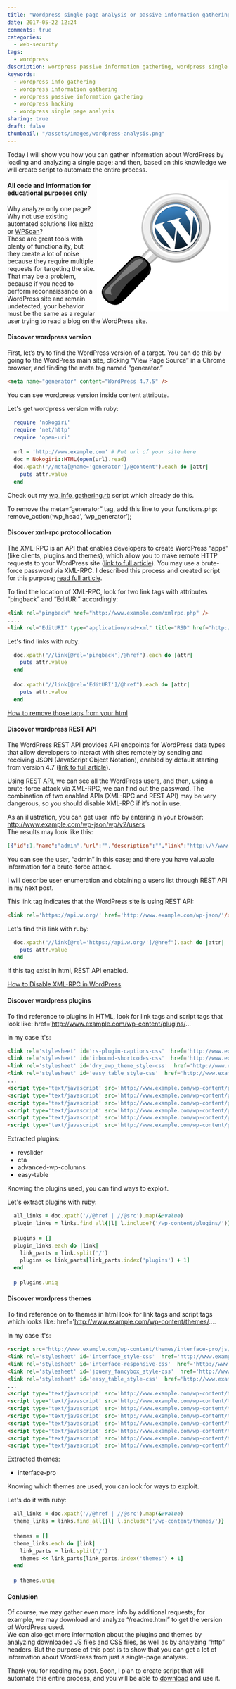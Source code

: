 ```yaml
---
title: "Wordpress single page analysis or passive information gathering"
date: 2017-05-22 12:24
comments: true
categories:
  - web-security
tags:
  - wordpress
description: wordpress passive information gathering, wordpress single page analysis
keywords: 
  - wordpress info gathering
  - wordpress information gathering
  - wordpress passive information gathering
  - wordpress hacking
  - wordpress single page analysis
sharing: true
draft: false
thumbnail: "/assets/images/wordpress-analysis.png"
---
```

Today I will show you how you can gather information about WordPress by loading and analyzing a single page; and then, based on this knowledge we will create script to automate the entire process.  

<img src="/assets/images/wordpress-analysis.png" align="right"/> 

#### All code and information for educational purposes only

Why analyze only one page? Why not use existing automated solutions like [nikto](https://cirt.net/nikto2) or [WPScan](https://wpscan.org/)?  
Those are great tools with plenty of functionality, but they create a lot of noise because they require multiple requests for targeting the site. That may be a problem, because if you need to perform reconnaissance on a WordPress site and remain undetected, your behavior must be the same as a regular user trying to read a blog on the WordPress site.

#### Discover wordpress version ####
First, let’s try to find the WordPress version of a target. You can do this by going to the WordPress main site, clicking “View Page Source” in a Chrome browser, and finding the meta tag  named “generator.”

``` html  
<meta name="generator" content="WordPress 4.7.5" />
``` 
You can see wordpress version inside content attribute.

<!-- more -->

Let's get wordpress version with ruby:
``` ruby   
  require 'nokogiri'
  require 'net/http'
  require 'open-uri'

  url = 'http://www.example.com' # Put url of your site here
  doc = Nokogiri::HTML(open(url).read)
  doc.xpath("//meta[@name='generator']/@content").each do |attr|
    puts attr.value
  end
``` 

Check out my [wp_info_gathering.rb](https://github.com/warolv/wordpress-scripts/blob/master/wp_info_gathering.rb) script which already do this.

To remove the meta=“generator” tag, add this line to your functions.php:
remove_action(‘wp_head’, ‘wp_generator’);

#### Discover xml-rpc protocol location ####
The XML-RPC is an API that enables developers to create WordPress “apps” (like clients, plugins and themes), which allow you to make remote HTTP requests to your WordPress site ([link to full article](https://blogvault.net/how-xml-rpc-affects-wordpress-security/)).
You may use a brute-force password via XML-RPC. I described this process and created script for this purpose;  [read full article](http://warolv.net/blog/2017/05/14/wordpress-brute-force-password-attack-using-xmlrpc-api).

To find the location of XML-RPC, look for two link tags with attributes “pingback” and “EditURI” accordingly:
``` html  
<link rel="pingback" href="http://www.example.com/xmlrpc.php" />
....
<link rel="EditURI" type="application/rsd+xml" title="RSD" href="http://www.example.com/xmlrpc.php?rsd" />
``` 

Let's find links with ruby:
``` ruby   
  doc.xpath("//link[@rel='pingback']/@href").each do |attr|
    puts attr.value
  end

  doc.xpath("//link[@rel='EditURI']/@href").each do |attr|
    puts attr.value
  end
``` 

[How to remove those tags from your html](http://infoheap.com/remove-xmlrpc-from-wordpress-headers/)

#### Discover wordpress REST API ####
The WordPress REST API provides API endpoints for WordPress data types that allow developers to interact with sites remotely by sending and receiving JSON (JavaScript Object Notation), enabled by default starting from version 4.7 ([link to full article](https://developer.wordpress.org/rest-api/)). 

Using REST API, we can see all the WordPress users, and then, using a brute-force attack via XML-RPC, we can find out the password.
The combination of two enabled APIs (XML-RPC and REST API) may be very dangerous, so you should disable XML-RPC if it’s not in use.

As an illustration, you can get user info by entering in your browser: http://www.example.com/wp-json/wp/v2/users   
The results may look like this:

``` json
[{"id":1,"name":"admin","url":"","description":"","link":"http:\/\/www.example.com\/author\/admin\/","slug":"admin","avatar_urls":{"24":"http:\/\/0.gravatar.com\/avatar\/fa678936f8098020aafd0e0e9b91ec5d?s=24&d=mm&r=g","48":"http:\/\/0.gravatar.com\/avatar\/fa678936f8098020aafd0e0e9b91ec5d?s=48&d=mm&r=g","96":"http:\/\/0.gravatar.com\/avatar\/fa678936f8098020aafd0e0e9b91ec5d?s=96&d=mm&r=g"},"meta":[],"_links":{"self":[{"href":"http:\/\/www.example.com\/wp-json\/wp\/v2\/users\/1"}],"collection":[{"href":"http:\/\/www.example.com\/wp-json\/wp\/v2\/users"}]}}]
``` 
You can see the user, “admin” in this case; and there you have valuable information for a brute-force attack.

I will describe user enumeration and obtaining a users list through REST API in my next post.

This link tag indicates that the WordPress site is using REST API:

``` html  
<link rel='https://api.w.org/' href='http://www.example.com/wp-json/'/>
``` 

Let's find this link with ruby:
``` ruby   
  doc.xpath("//link[@rel='https://api.w.org/']/@href").each do |attr|
    puts attr.value
  end
``` 

If this tag exist in html, REST API enabled. 

[How to Disable XML-RPC in WordPress](http://www.wpbeginner.com/plugins/how-to-disable-xml-rpc-in-wordpress/)


#### Discover wordpress plugins ####
To find reference to plugins in HTML, look for link tags and script tags that look like: href=‘http://www.example.com/wp-content/plugins/...

In my case it's:
``` html  
<link rel='stylesheet' id='rs-plugin-captions-css'  href='http://www.example.com/wp-content/plugins/revslider/rs-plugin/css/captions.php?rev=4.3.8&#038;ver=4.7.5' type='text/css' media='all' />
<link rel='stylesheet' id='inbound-shortcodes-css'  href='http://www.example.com/wp-content/plugins/cta/shared/shortcodes/css/frontend-render.css?ver=4.7.5' type='text/css' media='all' />
<link rel='stylesheet' id='dry_awp_theme_style-css'  href='http://www.example.com/wp-content/plugins/advanced-wp-columns/assets/css/awp-columns.css?ver=4.7.5' type='text/css' media='all' />
<link rel='stylesheet' id='easy_table_style-css'  href='http://www.example.com/wp-content/plugins/easy-table/themes/default/style.css?ver=1.5.2' type='text/css' media='all' />
...
<script type='text/javascript' src='http://www.example.com/wp-content/plugins/cta/shared/assets/frontend/js/analytics/inboundAnalytics.js?ver=4.7.5'></script>
<script type='text/javascript' src='http://www.example.com/wp-content/plugins/revslider/rs-plugin/js/jquery.themepunch.plugins.min.js?rev=4.3.8&#038;ver=4.7.5'></script>
<script type='text/javascript' src='http://www.example.com/wp-content/plugins/revslider/rs-plugin/js/jquery.themepunch.revolution.min.js?rev=4.3.8&#038;ver=4.7.5'></script>
<script type='text/javascript' src='http://www.example.com/wp-content/plugins/cta/js/cta-load-variation.js?ver=1'></script>
<script type='text/javascript' src='http://www.example.com/wp-content/plugins/cta/shared/assets/global/js/jquery.cookie.js?ver=4.7.5'></script>
<script type='text/javascript' src='http://www.example.com/wp-content/plugins/cta/shared/assets/global/js/jquery.total-storage.min.js?ver=4.7.5'></script>
``` 

Extracted plugins:  

* revslider
* cta
* advanced-wp-columns
* easy-table

Knowing the plugins used, you can find ways to exploit.

Let's extract plugins with ruby:
``` ruby   
  all_links = doc.xpath('//@href | //@src').map(&:value)
  plugin_links = links.find_all{|l| l.include?('/wp-content/plugins/')}

  plugins = []
  plugin_links.each do |link|
    link_parts = link.split('/')
    plugins << link_parts[link_parts.index('plugins') + 1]
  end

  p plugins.uniq
``` 

#### Discover wordpress themes ####
To find reference on to themes in html look for link tags and script tags which looks like: href='http://www.example.com/wp-content/themes/....

In my case it's:
``` html  
<script src="http://www.example.com/wp-content/themes/interface-pro/js/html5.js"></script>
<link rel='stylesheet' id='interface_style-css'  href='http://www.example.com/wp-content/themes/interface-pro/style.css?ver=4.7.5' type='text/css' media='all' />
<link rel='stylesheet' id='interface-responsive-css'  href='http://www.example.com/wp-content/themes/interface-pro/css/responsive.css?ver=4.7.5' type='text/css' media='all' />
<link rel='stylesheet' id='jquery_fancybox_style-css'  href='http://www.example.com/wp-content/themes/interface-pro/css/jquery.fancybox-1.3.4.css?ver=4.7.5' type='text/css' media='all' />
<link rel='stylesheet' id='easy_table_style-css'  href='http://www.example.com/wp-content/plugins/easy-table/themes/default/style.css?ver=1.5.2' type='text/css' media='all' />
...
<script type='text/javascript' src='http://www.example.com/wp-content/themes/interface-pro/js/backtotop.js?ver=4.7.5'></script>
<script type='text/javascript' src='http://www.example.com/wp-content/themes/interface-pro/js/scripts.js?ver=4.7.5'></script>
<script type='text/javascript' src='http://www.example.com/wp-content/themes/interface-pro/js/jquery.custom.js?ver=4.7.5'></script>
<script type='text/javascript' src='http://www.example.com/wp-content/themes/interface-pro/js/jquery.easing.1.3.js?ver=1'></script>
<script type='text/javascript' src='http://www.example.com/wp-content/themes/interface-pro/js/jquery.quicksand.js?ver=1'></script>
<script type='text/javascript' src='http://www.example.com/wp-content/themes/interface-pro/js/jquery.cycle.all.min.js?ver=2.9999.5'></script>
<script type='text/javascript' src='http://www.example.com/wp-content/themes/interface-pro/js/jquery.fancybox-1.3.4.pack.js?ver=1.3.4'></script>
<script type='text/javascript' src='http://www.example.com/wp-content/themes/interface-pro/js/interface-custom-fancybox-script.js?ver=4.7.5'></script>
``` 

Extracted themes:

* interface-pro

Knowing which themes are used, you can look for ways to exploit.

Let's do it with ruby:
``` ruby   
  all_links = doc.xpath('//@href | //@src').map(&:value)
  theme_links = links.find_all{|l| l.include?('/wp-content/themes/')}

  themes = []
  theme_links.each do |link|
    link_parts = link.split('/')
    themes << link_parts[link_parts.index('themes') + 1]
  end

  p themes.uniq
``` 

#### Conlusion ####
Of course, we may gather even more info by additional requests; for example, we may download and analyze “/readme.html” to get the version of WordPress used.  
We can also get more information about the plugins and themes by analyzing downloaded JS files and CSS files, as well as by analyzing “http” headers.
But the purpose of this post is to show that you can get a lot of information about WordPress from just a single-page analysis.

Thank you for reading my post. Soon, I plan to create script that will automate this entire process, and you will be able to [download](https://github.com/warolv/wordpress-scripts/blob/master/wp_single_page_analysis.rb) and use it.
